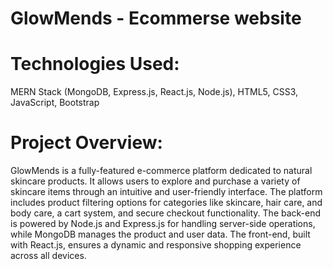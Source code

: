 # GlowMends - Ecommerse website


# Technologies Used:
MERN Stack (MongoDB, Express.js, React.js, Node.js), HTML5, CSS3, JavaScript, Bootstrap

# Project Overview:
GlowMends is a fully-featured e-commerce platform dedicated to natural skincare products. It allows users to explore and purchase a variety of skincare items through an intuitive and user-friendly interface. The platform includes product filtering options for categories like skincare, hair care, and body care, a cart system, and secure checkout functionality. The back-end is powered by Node.js and Express.js for handling server-side operations, while MongoDB manages the product and user data. The front-end, built with React.js, ensures a dynamic and responsive shopping experience across all devices.
